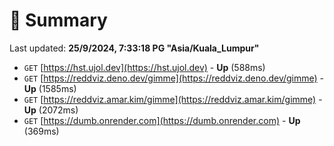 # 📖 Summary
Last updated: **25/9/2024, 7:33:18 PG "Asia/Kuala_Lumpur"**

- `GET` [https://hst.ujol.dev](https://hst.ujol.dev) - **Up** (588ms)
- `GET` [https://reddviz.deno.dev/gimme](https://reddviz.deno.dev/gimme) - **Up** (1585ms)
- `GET` [https://reddviz.amar.kim/gimme](https://reddviz.amar.kim/gimme) - **Up** (2072ms)
- `GET` [https://dumb.onrender.com](https://dumb.onrender.com) - **Up** (369ms)
